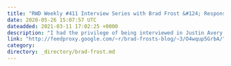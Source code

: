 ```yaml
---
title: "RWD Weekly #411 Interview Series with Brad Frost &#124; Responsive Web Design"
date: 2020-05-26 15:07:57 UTC
dateadded: 2021-03-11 17:02:25 +0000
description: "I had the privilege of being interviewed in Justin Avery’s long-running RWD Weekly newsletter about the state of responsive design&nbsp; 10 years in. I weigh in on client expectations around responsive design, still unsolved responsive design challenges, and other things."
link: "http://feedproxy.google.com/~r/brad-frosts-blog/~3/O4wqup5GrbA/"
category:
directory: _directory/brad-frost.md
---
```

